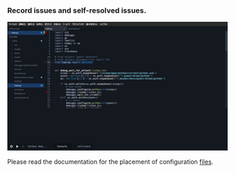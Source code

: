 ### Record issues and self-resolved issues.

![hydra_project_GitLab](https://github.com/takkii/PythonSettings/blob/main/image/hydra.jpg)

Please read the documentation for the placement of configuration [files](https://github.com/takkii/PythonSettings/blob/main/doc/env.md).
